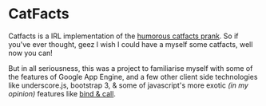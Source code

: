 CatFacts
========
 
Catfacts is a IRL implementation of the [humorous catfacts prank](http://www.buzzfeed.com/mattcherette/masterful-cat-facts-texting-prank). So if you've ever thought, geez I wish I could have a myself some catfacts, well now you can!

But in all seriousness, this was a project to familiarise myself with some of the features of Google App Engine, and a few other client side technologies like underscore.js, bootstrap 3, & some of javascript's more exotic _(in my opinion)_ features like [bind & call](http://stackoverflow.com/questions/15455009/js-call-apply-vs-bind).




